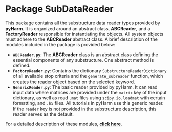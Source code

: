 # Package SubDataReader

This package contains all the substructure data reader types provided by **pyHarm**. It is organized around an abstract class, **ABCReader**, and a **FactoryReader** responsible for instantiating the objects. All system objects must adhere to the **ABCReader** abstract class. A brief description of the modules included in the package is provided below:

- **`ABCReader.py`**: The **ABCReader** class is an abstract class defining the essential components of any substructure. One abstract method is defined.
- **`FactoryReader.py`**: Contains the dictionary `SubstructureReaderDictionary` of all available stop criteria and the `generate_subreader` function, which creates the reader object based on the selected keyword.
- **`GenericReader.py`**: The basic reader provided by pyHarm. It can read input data where matrices are provided under the `matrix` key of the input dictionary, as well as read `.mat` files using `scipy.io.loadmat` with certain formatting, and `.h5` files. All tutorials in pyHarm use this generic reader. If the `reader` key is not provided in the substructure description, this reader serves as the default.

For a detailed description of these modules, [**click here**](https://pyharm-saf.readthedocs.io/en/latest/Substructures_DataReader.html).